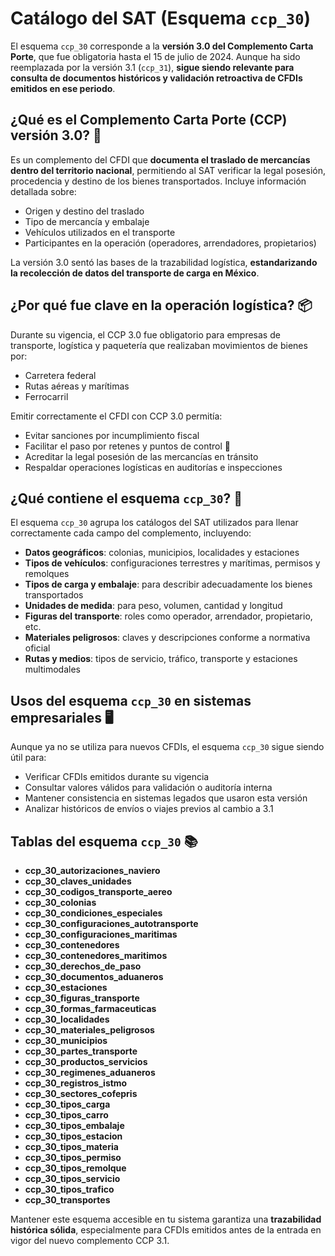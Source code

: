# Catálogo del SAT (Esquema `ccp_30`)

El esquema `ccp_30` corresponde a la **versión 3.0 del Complemento Carta Porte**, que fue obligatoria hasta el 15 de julio de 2024. Aunque ha sido reemplazada por la versión 3.1 (`ccp_31`), **sigue siendo relevante para consulta de documentos históricos y validación retroactiva de CFDIs emitidos en ese periodo**.

## ¿Qué es el Complemento Carta Porte (CCP) versión 3.0? 📄

Es un complemento del CFDI que **documenta el traslado de mercancías dentro del territorio nacional**, permitiendo al SAT verificar la legal posesión, procedencia y destino de los bienes transportados. Incluye información detallada sobre:

- Origen y destino del traslado
- Tipo de mercancía y embalaje
- Vehículos utilizados en el transporte
- Participantes en la operación (operadores, arrendadores, propietarios)

La versión 3.0 sentó las bases de la trazabilidad logística, **estandarizando la recolección de datos del transporte de carga en México**.

## ¿Por qué fue clave en la operación logística? 📦

Durante su vigencia, el CCP 3.0 fue obligatorio para empresas de transporte, logística y paquetería que realizaban movimientos de bienes por:

- Carretera federal
- Rutas aéreas y marítimas
- Ferrocarril

Emitir correctamente el CFDI con CCP 3.0 permitía:

- Evitar sanciones por incumplimiento fiscal
- Facilitar el paso por retenes y puntos de control 🚓
- Acreditar la legal posesión de las mercancías en tránsito
- Respaldar operaciones logísticas en auditorías e inspecciones

## ¿Qué contiene el esquema `ccp_30`? 🧩

El esquema `ccp_30` agrupa los catálogos del SAT utilizados para llenar correctamente cada campo del complemento, incluyendo:

- **Datos geográficos**: colonias, municipios, localidades y estaciones
- **Tipos de vehículos**: configuraciones terrestres y marítimas, permisos y remolques
- **Tipos de carga y embalaje**: para describir adecuadamente los bienes transportados
- **Unidades de medida**: para peso, volumen, cantidad y longitud
- **Figuras del transporte**: roles como operador, arrendador, propietario, etc.
- **Materiales peligrosos**: claves y descripciones conforme a normativa oficial
- **Rutas y medios**: tipos de servicio, tráfico, transporte y estaciones multimodales

## Usos del esquema `ccp_30` en sistemas empresariales 🖥️

Aunque ya no se utiliza para nuevos CFDIs, el esquema `ccp_30` sigue siendo útil para:

- Verificar CFDIs emitidos durante su vigencia
- Consultar valores válidos para validación o auditoría interna
- Mantener consistencia en sistemas legados que usaron esta versión
- Analizar históricos de envíos o viajes previos al cambio a 3.1

## Tablas del esquema `ccp_30` 📚

- **ccp_30_autorizaciones_naviero**
- **ccp_30_claves_unidades**
- **ccp_30_codigos_transporte_aereo**
- **ccp_30_colonias**
- **ccp_30_condiciones_especiales**
- **ccp_30_configuraciones_autotransporte**
- **ccp_30_configuraciones_maritimas**
- **ccp_30_contenedores**
- **ccp_30_contenedores_maritimos**
- **ccp_30_derechos_de_paso**
- **ccp_30_documentos_aduaneros**
- **ccp_30_estaciones**
- **ccp_30_figuras_transporte**
- **ccp_30_formas_farmaceuticas**
- **ccp_30_localidades**
- **ccp_30_materiales_peligrosos**
- **ccp_30_municipios**
- **ccp_30_partes_transporte**
- **ccp_30_productos_servicios**
- **ccp_30_regimenes_aduaneros**
- **ccp_30_registros_istmo**
- **ccp_30_sectores_cofepris**
- **ccp_30_tipos_carga**
- **ccp_30_tipos_carro**
- **ccp_30_tipos_embalaje**
- **ccp_30_tipos_estacion**
- **ccp_30_tipos_materia**
- **ccp_30_tipos_permiso**
- **ccp_30_tipos_remolque**
- **ccp_30_tipos_servicio**
- **ccp_30_tipos_trafico**
- **ccp_30_transportes**

Mantener este esquema accesible en tu sistema garantiza una **trazabilidad histórica sólida**, especialmente para CFDIs emitidos antes de la entrada en vigor del nuevo complemento CCP 3.1.
